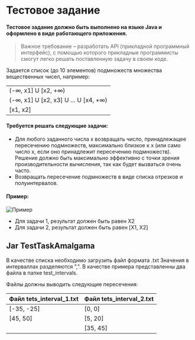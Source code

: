 # Тестовое задание
#### Тестовое задание должно быть выполнено на языке Java и оформлено в виде работающего приложения. 

> Важное требование – разработать API (прикладной программный интерфейс), с помощью которого прикладные программисты смогут легко решать поставленную задачу в своем коде.

Задается список (до 10 элементов) подмножеств множества вещественных чисел, например:

|   |
| ------ |
| (-∞, x1] U [x2, +∞) |
| (-∞, x1] U [x2, x3] U … U [x4, +∞) |
| [x1, x2] |

#### Требуется решать следующие задачи:
- Для любого заданного числа x возвращать число, принадлежащее пересечению
подмножеств, максимально близкое к x (или само число x, если оно принадлежит
пересечению подмножеств). Решение должно быть максимально эффективно с точки
зрения производительности вычисления, так как будет вызваться очень часто.
- Возвращать пересечение подмножеств в виде списка отрезков и полуинтервалов.

#### Пример:

![Пример](//additionally/test_img.png)

- Для задачи 1, результат должен быть равен X2
- Для задачи 2, результат должен быть равен [X1, X2]

## Jar TestTaskAmalgama

В качестве списка необходимо загрузить файл формата .txt
Значения в интерваллах разделяются ",".
В качестве примера представленны два файла в папке test_intervals.

Файлы должны выводить следующие пересечения:

| Файл tets_interval_1.txt | Файл tets_interval_2.txt |
| ------ | ------ |
| [-35, -25] | [0, 0] |
| [45, 50] | [5, 20] |
|    | [35, 45] |

